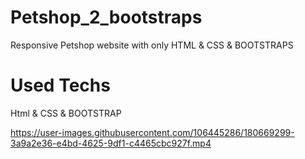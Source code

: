 # Petshop_2_bootstraps

Responsive Petshop website with only HTML & CSS & BOOTSTRAPS


# Used Techs
Html & CSS & BOOTSTRAP




https://user-images.githubusercontent.com/106445286/180669299-3a9a2e36-e4bd-4625-9df1-c4465cbc927f.mp4

